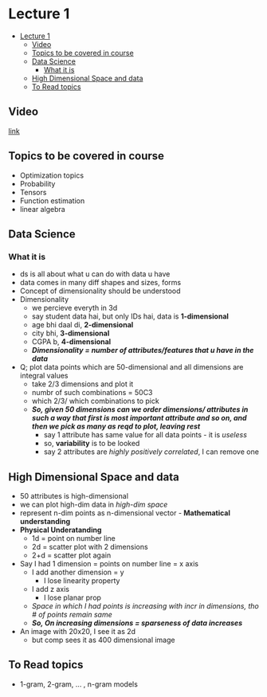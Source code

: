 # Lecture 1

- [Lecture 1](#lecture-1)
  - [Video](#video)
  - [Topics to  be covered in course](#topics-to-be-covered-in-course)
  - [Data Science](#data-science)
    - [What it is](#what-it-is)
  - [High Dimensional Space and data](#high-dimensional-space-and-data)
  - [To Read topics](#to-read-topics)

## Video

[link](https://drive.google.com/file/d/15SWfmVgrjGsq0AZcN3W2nw4akCy-dAMF/view?usp=sharing)

## Topics to  be covered in course

- Optimization topics
- Probability
- Tensors
- Function estimation
- linear algebra

## Data Science

### What it is

- ds is all about what u can do with data u have
- data comes in many diff shapes and sizes, forms
- Concept of dimensionality should be understood
- Dimensionality
  - we percieve everyth in 3d
  - say student data hai, but only IDs hai, data is **1-dimensional**
  - age bhi daal di, **2-dimensional**
  - city bhi, **3-dimensional**
  - CGPA b, **4-dimensional**
  - ***Dimensionality = number of attributes/features that u have in the data***
- Q; plot data points which are 50-dimensional and all dimensions are integral values
  - take 2/3 dimensions and plot it
  - numbr of such combinations = 50C3
  - which 2/3/ which combinations to pick
  - ***So, given 50 dimensions can we order dimensions/ attributes in such a way that first is most important attribute and so on, and then we pick as many as reqd to plot, leaving rest***
    - say 1 attribute has same value for all data points - it is *useless*
    - so, **variability** is to be looked
    - say 2 attributes are *highly positively correlated*, I can remove one

## High Dimensional Space and data

- 50 attributes is high-dimensional
- we can plot high-dim data in *high-dim space*
- represent n-dim points as n-dimensional vector - **Mathematical understanding**
- **Physical Underatanding**
  - 1d = point on number line
  - 2d = scatter plot with 2 dimensions
  - 2+d = scatter plot again
- Say I had 1 dimension = points on number line = x axis
  - I add another dimension = y
    - I lose linearity property
  - I add z axis
    - I lose planar prop
  - *Space in which I had points is increasing with incr in dimensions, tho # of points remain same*
  - ***So, On increasing dimensions = sparseness of data increases***
- An image with 20x20, I see it as 2d
  - but comp sees it as 400 dimensional image

## To Read topics

- 1-gram, 2-gram, ... , n-gram models